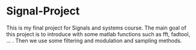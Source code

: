 # Signal-Project
This is my final project for Signals and systems course.
The main goal of this project is to introduce with some matlab functions such as fft, fadtool, ... . Then we use some filtering and modulation and sampling methods.
